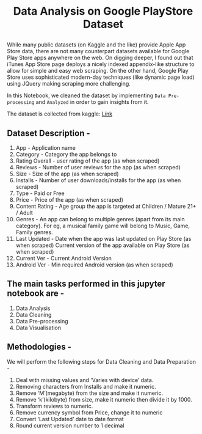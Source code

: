 # <p align = 'center'> Data Analysis on Google PlayStore Dataset </p>

While many public datasets (on Kaggle and the like) provide Apple App Store data, there are not many counterpart datasets available for Google Play Store apps anywhere on the web. On digging deeper, I found out that iTunes App Store page deploys a nicely indexed appendix-like structure to allow for simple and easy web scraping. On the other hand, Google Play Store uses sophisticated modern-day techniques (like dynamic page load) using JQuery making scraping more challenging.

In this Notebook, we cleaned the dataset by implementing `Data Pre-processing` and `Analyzed` in order to gain insights from it.

The dataset is collected from kaggle: <a href = "https://www.kaggle.com/lava18/google-play-store-apps">Link</a>

## Dataset Description -

1. App - Application name
2. Category - Category the app belongs to
3. Rating Overall - user rating of the app (as when scraped)
4. Reviews - Number of user reviews for the app (as when scraped)
5. Size - Size of the app (as when scraped)
6. Installs - Number of user downloads/installs for the app (as when scraped)
7. Type - Paid or Free
8. Price - Price of the app (as when scraped)
9. Content Rating - Age group the app is targeted at Children / Mature 21+ / Adult
10. Genres - An app can belong to multiple genres (apart from its main category). For eg, a musical family game will belong to Music, Game, Family genres.
11. Last Updated - Date when the app was last updated on Play Store (as when scraped) Current version of the app available on Play Store (as when scraped)
12. Current Ver - Current Android Version
13. Android Ver - Min required Android version (as when scraped)

## The main tasks performed in this jupyter notebook are -

1. Data Analysis
2. Data Cleaning
3. Data Pre-processing
4. Data Visualisation

## Methodologies -

We will perform the following steps for Data Cleaning and Data Preparation -
1. Deal with missing values and ‘Varies with device’ data.
2. Removing characters from Installs and make it numeric.
3. Remove ‘M’(megabyte) from the size and make it numeric.
4. Remove ‘k’(kilobyte) from size, make it numeric then divide it by 1000.
5. Transform reviews to numeric.
6. Remove currency symbol from Price, change it to numeric
7. Convert ‘Last Updated’ date to date format
8. Round current version number to 1 decimal
